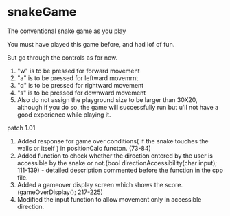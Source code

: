 # snakeGame
The conventional snake game as you play

You must have played this game before, and had lof of fun.

But go through the controls as for now.
  1. "w" is to be pressed for forward movement
  2. "a" is to be pressed for leftward movemrnt
  3. "d" is to be pressed for rightward movement 
  4. "s" is to be pressed for downward movement
  5. Also do not assign the playground size to be larger than 30X20, although if you do so, the game will successfully run but u'll not have a good experience while playing it.
  
patch 1.01
  1. Added response for game over conditions( if the snake touches the walls or itself ) in positionCalc functon. (73-84)
  2. Added function to check whether the direction entered by the user is accessible by the snake or not.(bool directionAccessibility(char input); 111-139)
         - detailed description commented before the function in the cpp file.
  3. Added a gameover display screen which shows the score.(gameOverDisplay(); 217-225)
  4. Modified the input function to allow movement only in accessible direction.
